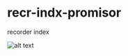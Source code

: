 # recr-indx-promisor
recorder index


![alt text](http://onelaw.us/images/2020/logos-black/logo-blk-Promisor.png)

